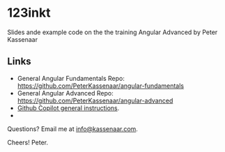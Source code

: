 # 123inkt

Slides ande example code on the the training Angular Advanced by Peter Kassenaar

## Links

- General Angular Fundamentals Repo: https://github.com/PeterKassenaar/angular-fundamentals
- General Angular Advanced Repo: https://github.com/PeterKassenaar/angular-advanced
- [Github Copilot general instructions](.github/copilot-instructions.md). 
- 

Questions? Email me at info@kassenaar.com.

Cheers!
Peter.

